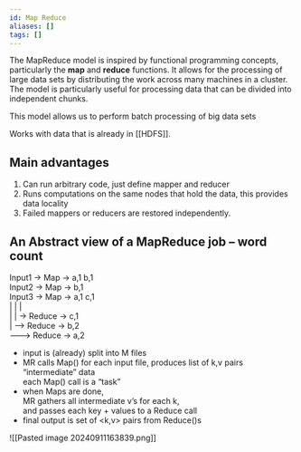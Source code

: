 ```yaml
---
id: Map Reduce
aliases: []
tags: []
---
```

The MapReduce model is inspired by functional programming concepts, particularly the **map** and **reduce** functions. It allows for the processing of large data sets by distributing the work across many machines in a cluster. The model is particularly useful for processing data that can be divided into independent chunks.

This model allows us to perform batch processing of big data sets

Works with data that is already in [[HDFS]].

## Main advantages
1. Can run arbitrary code, just define mapper and reducer
2. Runs computations on the same nodes that hold the data, this provides data locality
3. Failed mappers or reducers are restored independently.
## An Abstract view of a MapReduce job – word count

Input1 -> Map -> a,1 b,1  
Input2 -> Map -> b,1  
Input3 -> Map -> a,1 c,1  
| | |  
| | -> Reduce -> c,1  
| —–> Reduce -> b,2  
———> Reduce -> a,2

- input is (already) split into M files
- MR calls Map() for each input file, produces list of k,v pairs  
    “intermediate” data  
    each Map() call is a “task”
- when Maps are done,  
    MR gathers all intermediate v’s for each k,  
    and passes each key + values to a Reduce call
- final output is set of <k,v> pairs from Reduce()s

![[Pasted image 20240911163839.png]]